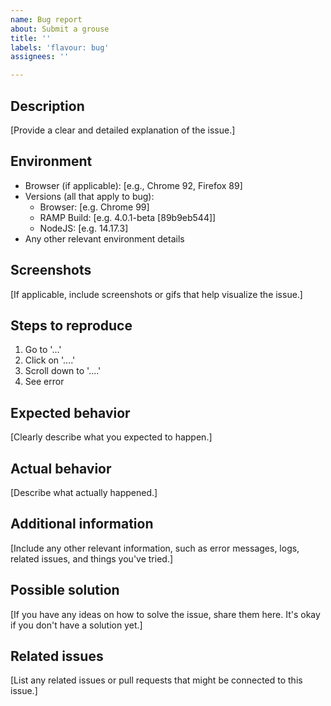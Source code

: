 ```yaml
---
name: Bug report
about: Submit a grouse
title: ''
labels: 'flavour: bug'
assignees: ''

---
```


## Description

[Provide a clear and detailed explanation of the issue.]

## Environment

- Browser (if applicable): [e.g., Chrome 92, Firefox 89]
- Versions (all that apply to bug):
  - Browser: [e.g. Chrome 99]
  - RAMP Build: [e.g. 4.0.1-beta [89b9eb544]]
  - NodeJS: [e.g. 14.17.3]
- Any other relevant environment details

## Screenshots

[If applicable, include screenshots or gifs that help visualize the issue.]

## Steps to reproduce

1. Go to '...'
2. Click on '....'
3. Scroll down to '....'
4. See error

## Expected behavior

[Clearly describe what you expected to happen.]

## Actual behavior

[Describe what actually happened.]

## Additional information

[Include any other relevant information, such as error messages, logs, related issues, and things you've tried.]

## Possible solution

[If you have any ideas on how to solve the issue, share them here. It's okay if you don't have a solution yet.]

## Related issues

[List any related issues or pull requests that might be connected to this issue.]
